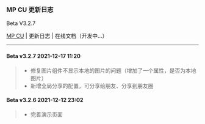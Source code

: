 ### MP CU 更新日志

Beta V3.2.7

<p><a href="https://github.com/Color-UI/MP-CU">MP CU</a> | 更新日志 | 在线文档（开发中...）</p>

<hr/>

#### Beta v3.2.7  2021-12-17 11:20

> - 修复图片组件不显示本地的图片的问题（增加了一个属性，是否为本地图片）
> - 新增全局分享的配置，可分享给朋友、分享到朋友圈


#### Beta v3.2.6  2021-12-12 23:02

> - 完善演示页面
